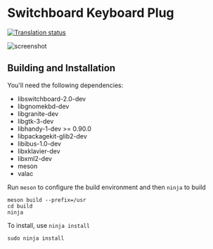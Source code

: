 # Switchboard Keyboard Plug
[![Translation status](https://l10n.elementary.io/widgets/switchboard/-/switchboard-plug-keyboard/svg-badge.svg)](https://l10n.elementary.io/engage/switchboard/?utm_source=widget)

![screenshot](data/screenshot-layout.png?raw=true)

## Building and Installation

You'll need the following dependencies:

* libswitchboard-2.0-dev
* libgnomekbd-dev
* libgranite-dev
* libgtk-3-dev
* libhandy-1-dev >= 0.90.0
* libpackagekit-glib2-dev
* libibus-1.0-dev
* libxklavier-dev
* libxml2-dev
* meson
* valac

Run `meson` to configure the build environment and then `ninja` to build

    meson build --prefix=/usr
    cd build
    ninja

To install, use `ninja install`

    sudo ninja install
